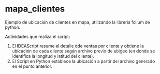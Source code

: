 # mapa_clientes
Ejemplo de ubicación de clientes en mapa, utilizando la librería folium de python.

Actividades que realiza el script:
1. El IDEAScript resume el detalle dde ventas por cliente y obtiene la ubicación de cada cliente según archivo previo de ubigeo (en donde se identifica la longitud y latitud del cliente).
2. El Script en Python establece la ubicación a partir del archivo generado en el punto anterior.
